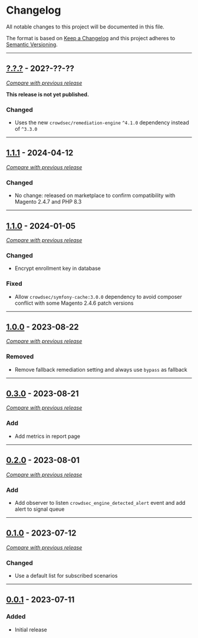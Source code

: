 # Changelog
All notable changes to this project will be documented in this file.

The format is based on [Keep a Changelog](https://keepachangelog.com/en)
and this project adheres to [Semantic Versioning](https://semver.org/spec/v2.0.0.html).

---

## [?.?.?](https://github.com/crowdsecurity/magento-cs-extension/releases/tag/v?.?.?) - 202?-??-??
[_Compare with previous release_](https://github.com/crowdsecurity/magento-cs-extension/compare/v1.1.1...HEAD)

**This release is not yet published.**

### Changed

- Uses the new `crowdsec/remediation-engine` `^4.1.0` dependency instead of `^3.3.0`

---

## [1.1.1](https://github.com/crowdsecurity/magento-cs-extension/releases/tag/v1.1.1) - 2024-04-12
[_Compare with previous release_](https://github.com/crowdsecurity/magento-cs-extension/compare/v1.1.0...v1.1.1)


### Changed

- No change: released on marketplace to confirm compatibility with Magento 2.4.7 and PHP 8.3

---

## [1.1.0](https://github.com/crowdsecurity/magento-cs-extension/releases/tag/v1.1.0) - 2024-01-05
[_Compare with previous release_](https://github.com/crowdsecurity/magento-cs-extension/compare/v1.0.0...v1.1.0)


### Changed

- Encrypt enrollment key in database

### Fixed

- Allow `crowdsec/symfony-cache:3.0.0` dependency to avoid composer conflict with some Magento 2.4.6 patch versions

---


## [1.0.0](https://github.com/crowdsecurity/magento-cs-extension/releases/tag/v1.0.0) - 2023-08-22
[_Compare with previous release_](https://github.com/crowdsecurity/magento-cs-extension/compare/v0.3.0...v1.0.0)


### Removed

- Remove fallback remediation setting and always use `bypass` as fallback

---

## [0.3.0](https://github.com/crowdsecurity/magento-cs-extension/releases/tag/v0.3.0) - 2023-08-21
[_Compare with previous release_](https://github.com/crowdsecurity/magento-cs-extension/compare/v0.2.0...v0.3.0)


### Add

- Add metrics in report page

---

## [0.2.0](https://github.com/crowdsecurity/magento-cs-extension/releases/tag/v0.2.0) - 2023-08-01
[_Compare with previous release_](https://github.com/crowdsecurity/magento-cs-extension/compare/v0.1.0...v0.2.0)


### Add

- Add observer to listen `crowdsec_engine_detected_alert` event and add alert to signal queue

---

## [0.1.0](https://github.com/crowdsecurity/magento-cs-extension/releases/tag/v0.1.0) - 2023-07-12
[_Compare with previous release_](https://github.com/crowdsecurity/magento-cs-extension/compare/v0.0.1...v0.1.0)


### Changed

- Use a default list for subscribed scenarios


---

## [0.0.1](https://github.com/crowdsecurity/magento-cs-extension/releases/tag/v0.0.1) - 2023-07-11

### Added
- Initial release
